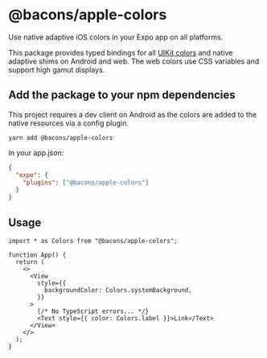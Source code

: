 # @bacons/apple-colors

Use native adaptive iOS colors in your Expo app on all platforms.

This package provides typed bindings for all [UIKit colors](https://developer.apple.com/documentation/uikit/uicolor/standard_colors#3281252) and native adaptive shims on Android and web. The web colors use CSS variables and support high gamut displays.

## Add the package to your npm dependencies

This project requires a dev client on Android as the colors are added to the native resources via a config plugin.

```
yarn add @bacons/apple-colors
```

In your app.json:

```json
{
  "expo": {
    "plugins": ["@bacons/apple-colors"]
  }
}
```

## Usage

```tsx
import * as Colors from "@bacons/apple-colors";

function App() {
  return (
    <>
      <View
        style={{
          backgroundColor: Colors.systemBackground,
        }}
      >
        {/* No TypeScript errors... */}
        <Text style={{ color: Colors.label }}>Link</Text>
      </View>
    </>
  );
}
```
